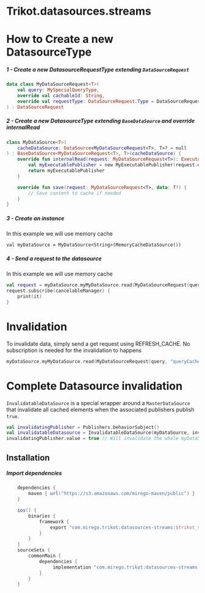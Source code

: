 # Trikot.datasources.streams

# How to Create a new DatasourceType

##### 1 - Create a new DatasourceRequestType extending `DataSourceRequest`

```kotlin
data class MyDataSourceRequest<T>(
    val query: MySpecialQueryType,
    override val cachableId: String,
    override val requestType: DataSourceRequest.Type = DataSourceRequest.Type.USE_CACHE
) : DataSourceRequest
```

##### 2 - Create a new DatasourceType extending `BaseDataSource` and override internalRead

```kotlin
class MyDataSource<T>(
    cacheDataSource: DataSource<MyDataSourceRequest<T>, T>? = null
) : BaseDataSource<MyDataSourceRequest<T>, T>(cacheDataSource) {
    override fun internalRead(request: MyDataSourceRequest<T>): ExecutablePublisher<T> {
        val myExecutablePublisher = new MyExecutablePublisher(request.query)
        return myExecutablePublisher
    }

    override fun save(request: MyDataSourceRequest<T>, data: T?) {
        // Save content to cache if needed
    }
}
```

##### 3 - Create an instance

In this example we will use memory cache

```
val myDataSource = MyDataSource<String>(MemoryCacheDataSource())
```

##### 4 - Send a request to the datasource

In this example we will use memory cache

```kotlin
val request = myDataSource.myMyDataSource.read(MyDataSourceRequest(query, "queryCacheId"))
request.subscribe(cancelableManager) {
    print(it)
}
```

# Invalidation

To invalidate data, simply send a get request using REFRESH_CACHE. No subscription is needed for the invalidation to happens

```kotlin
myDataSource.myMyDataSource.read(MyDataSourceRequest(query, "queryCacheId", DataSourceRequest.Type.REFRESH_CACHE))
```

# Complete Datasource invalidation

`InvalidatableDataSource` is a special wrapper around a `MasterDataSource` that invalidate all cached elements when the associated publishers publish `true`.

```kotlin
val invalidatingPublisher = Publishers.behaviorSubject()
val invalidatableDatasource = InvalidatableDataSource(myDataSource, invalidatingPublisher)
invalidatingPublisher.value = true // Will invalidate the whole myDataSource cache
```

## Installation

##### Import dependencies

```groovy
    dependencies {
        maven { url("https://s3.amazonaws.com/mirego-maven/public") }
    }

    ios() {
        binaries {
            framework {
                export "com.mirego.trikot:datasources-streams:$trikot_version"
            }
        }
    }
    sourceSets {
        commonMain {
            dependencies {
                 implementation "com.mirego.trikot:datasources-streams:$trikot_version"
            }
        }
    }
```
